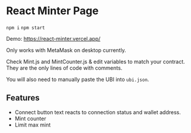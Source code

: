 # React Minter Page

``` npm i ```
``` npm start ```

Demo: https://react-minter.vercel.app/

Only works with MetaMask on desktop currently.

Check Mint.js and MintCounter.js & edit variables to match your contract. They are the only lines of code with comments.

You will also need to manually paste the UBI into ```ubi.json```.

## Features

- Connect button text reacts to connection status and wallet address.
- Mint counter
- Limit max mint
